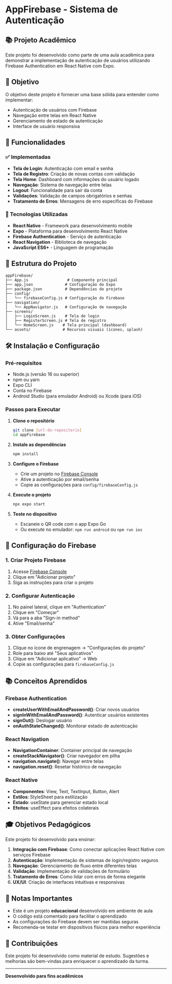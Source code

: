 # AppFirebase - Sistema de Autenticação

## 📚 Projeto Acadêmico

Este projeto foi desenvolvido como parte de uma aula acadêmica para demonstrar a implementação de autenticação de usuários utilizando Firebase Authentication em React Native com Expo.

## 🎯 Objetivo

O objetivo deste projeto é fornecer uma base sólida para entender como implementar:
- Autenticação de usuários com Firebase
- Navegação entre telas em React Native
- Gerenciamento de estado de autenticação
- Interface de usuário responsiva

## 🚀 Funcionalidades

### ✅ Implementadas
- **Tela de Login**: Autenticação com email e senha
- **Tela de Registro**: Criação de novas contas com validação
- **Tela Home**: Dashboard com informações do usuário logado
- **Navegação**: Sistema de navegação entre telas
- **Logout**: Funcionalidade para sair da conta
- **Validações**: Validação de campos obrigatórios e senhas
- **Tratamento de Erros**: Mensagens de erro específicas do Firebase

### 🔧 Tecnologias Utilizadas
- **React Native** - Framework para desenvolvimento mobile
- **Expo** - Plataforma para desenvolvimento React Native
- **Firebase Authentication** - Serviço de autenticação
- **React Navigation** - Biblioteca de navegação
- **JavaScript ES6+** - Linguagem de programação

## 📱 Estrutura do Projeto

```
appFirebase/
├── App.js                 # Componente principal
├── app.json              # Configuração do Expo
├── package.json          # Dependências do projeto
├── config/
│   └── firebaseConfig.js # Configuração do Firebase
├── navigation/
│   └── AppNavigator.js   # Configuração de navegação
├── screens/
│   ├── LoginScreen.js    # Tela de login
│   ├── RegisterScreen.js # Tela de registro
│   └── HomeScreen.js    # Tela principal (dashboard)
└── assets/              # Recursos visuais (ícones, splash)
```

## 🛠️ Instalação e Configuração

### Pré-requisitos
- Node.js (versão 16 ou superior)
- npm ou yarn
- Expo CLI
- Conta no Firebase
- Android Studio (para emulador Android) ou Xcode (para iOS)

### Passos para Executar

1. **Clone o repositório**
   ```bash
   git clone [url-do-repositorio]
   cd appFirebase
   ```

2. **Instale as dependências**
   ```bash
   npm install
   ```

3. **Configure o Firebase**
   - Crie um projeto no [Firebase Console](https://console.firebase.google.com/)
   - Ative a autenticação por email/senha
   - Copie as configurações para `config/firebaseConfig.js`

4. **Execute o projeto**
   ```bash
   npx expo start
   ```

5. **Teste no dispositivo**
   - Escaneie o QR code com o app Expo Go
   - Ou execute no emulador: `npm run android` ou `npm run ios`

## 🔐 Configuração do Firebase

### 1. Criar Projeto Firebase
1. Acesse [Firebase Console](https://console.firebase.google.com/)
2. Clique em "Adicionar projeto"
3. Siga as instruções para criar o projeto

### 2. Configurar Autenticação
1. No painel lateral, clique em "Authentication"
2. Clique em "Começar"
3. Vá para a aba "Sign-in method"
4. Ative "Email/senha"

### 3. Obter Configurações
1. Clique no ícone de engrenagem → "Configurações do projeto"
2. Role para baixo até "Seus aplicativos"
3. Clique em "Adicionar aplicativo" → Web
4. Copie as configurações para `firebaseConfig.js`

## 📚 Conceitos Aprendidos

### Firebase Authentication
- **createUserWithEmailAndPassword()**: Criar novos usuários
- **signInWithEmailAndPassword()**: Autenticar usuários existentes
- **signOut()**: Deslogar usuário
- **onAuthStateChanged()**: Monitorar estado de autenticação

### React Navigation
- **NavigationContainer**: Container principal de navegação
- **createStackNavigator()**: Criar navegador em pilha
- **navigation.navigate()**: Navegar entre telas
- **navigation.reset()**: Resetar histórico de navegação

### React Native
- **Componentes**: View, Text, TextInput, Button, Alert
- **Estilos**: StyleSheet para estilização
- **Estado**: useState para gerenciar estado local
- **Efeitos**: useEffect para efeitos colaterais

## 🎓 Objetivos Pedagógicos

Este projeto foi desenvolvido para ensinar:

1. **Integração com Firebase**: Como conectar aplicações React Native com serviços Firebase
2. **Autenticação**: Implementação de sistemas de login/registro seguros
3. **Navegação**: Gerenciamento de fluxo entre diferentes telas
4. **Validação**: Implementação de validações de formulário
5. **Tratamento de Erros**: Como lidar com erros de forma elegante
6. **UX/UI**: Criação de interfaces intuitivas e responsivas

## 📝 Notas Importantes

- Este é um projeto **educacional** desenvolvido em ambiente de aula
- O código está comentado para facilitar o aprendizado
- As configurações do Firebase devem ser mantidas seguras
- Recomenda-se testar em dispositivos físicos para melhor experiência

## 🤝 Contribuições

Este projeto foi desenvolvido como material de estudo. Sugestões e melhorias são bem-vindas para enriquecer o aprendizado da turma.

---

**Desenvolvido para fins acadêmicos**
